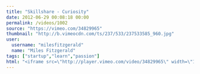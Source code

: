 ```yaml
---
title: "Skillshare - Curiosity"
date: 2012-06-29 00:08:18 00:00
permalink: /videos/1002
source: "https://vimeo.com/34829965"
thumbnail: "http://b.vimeocdn.com/ts/237/533/237533585_960.jpg"
user:
  username: "milesfitzgerald"
  name: "Miles Fitzgerald"
tags: ["startup","learn","passion"]
html: "<iframe src=\"http://player.vimeo.com/video/34829965\" width=\"1280\" height=\"720\" frameborder=\"0\" webkitAllowFullScreen mozallowfullscreen allowFullScreen></iframe>"
---
```


